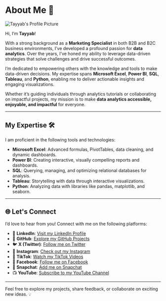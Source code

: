 # About Me 👋

![Tayyab's Profile Picture](https://avatars.githubusercontent.com/u/189150452?s=400&u=a7b3be08487e1369a2984bd4a85299c64b89e42a&v=4)

Hi, I’m **Tayyab**!  

With a strong background as a **Marketing Specialist** in both B2B and B2C business environments, I’ve developed a profound passion for **data analytics**. Over the years, I’ve honed my ability to leverage data-driven strategies that solve challenges and drive successful outcomes.

I’m dedicated to empowering others with the knowledge and tools to make data-driven decisions. My expertise spans **Microsoft Excel**, **Power BI**, **SQL**, **Tableau**, and **Python**, enabling me to deliver actionable insights and engaging visualizations.

Whether it’s guiding individuals through analytics tutorials or collaborating on impactful projects, my mission is to make **data analytics accessible, enjoyable, and impactful** for everyone.

---

## My Expertise 🛠️
I am proficient in the following tools and technologies:
- **Microsoft Excel**: Advanced formulas, PivotTables, data cleaning, and dynamic dashboards.
- **Power BI**: Creating interactive, visually compelling reports and dashboards.
- **SQL**: Querying, managing, and optimizing relational databases for analysis.
- **Tableau**: Storytelling with data through interactive visualizations.
- **Python**: Analyzing data with libraries like pandas, matplotlib, and seaborn.

---

## 🌐 Let's Connect

I’d love to hear from you! Connect with me on the following platforms:

- 🔗 **LinkedIn**: [Visit my LinkedIn Profile](https://www.linkedin.com/in/al-tayyab-bakhsh-908b84275/)
- 🐙 **GitHub**: [Explore my GitHub Projects](https://github.com/TayyabInsights)
- 🐦 **X (Twitter)**: [Follow me on Twitter](https://twitter.com/TayyabInsights)
- 📸 **Instagram**: [Check out my Instagram](https://www.instagram.com/TayyabInsights/)
- 🎵 **TikTok**: [Watch my TikTok Videos](https://www.tiktok.com/@tayyabinsights)
- 📘 **Facebook**: [Follow me on Facebook](https://www.facebook.com/tayyabinsights)
- 👻 **Snapchat**: [Add me on Snapchat](https://www.snapchat.com/add/tayyabinsights)
- 📺 **YouTube**: [Subscribe to my YouTube Channel](https://www.youtube.com/@TayyabInsights?sub_confirmation=1)

---

Feel free to explore my projects, share feedback, or collaborate on exciting new ideas. 💡

